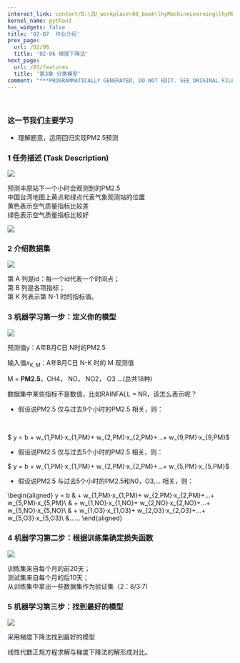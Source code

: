 ```yaml
---
interact_link: content/D:\ZU_workplace\08_book\lhyMachineLearning\lhyML\content\02/07.ipynb
kernel_name: python3
has_widgets: false
title: '02-07  作业介绍'
prev_page:
  url: /02/06
  title: '02-06 梯度下降法'
next_page:
  url: /03/features
  title: '第3章 分类模型'
comment: "***PROGRAMMATICALLY GENERATED, DO NOT EDIT. SEE ORIGINAL FILES IN /content***"
---
```


<br>

### 这一节我们主要学习
+ 理解题意，运用回归实现PM2.5预测

### 1 任务描述 (Task Description)


![](http://imgbed.momodel.cn/09_01_task.png)


预测丰原站下一个小时会观测到的PM2.5<br/>
中国台湾地图上黄点和绿点代表气象观测站的位置<br/>
黄色表示空气质量指标比较差<br/>
绿色表示空气质量指标比较好<br/>

![](http://imgbed.momodel.cn/09_02_task.png)


### 2 介绍数据集


![](http://imgbed.momodel.cn/09_03_testingdata.png)


第 A 列是id：每一个id代表一个时间点；<br>
第 B 列是各项指标；<br>
第 K 列表示第 N-1 时的指标值。



### 3 机器学习第一步：定义你的模型


![](http://imgbed.momodel.cn/09_04_model.png)

预测值y：A年B月C日 N时的PM2.5

输入值$x_{K,M}：$A年B月C日 N-K 时的 M 观测值

M = **PM2.5**，CH4， NO， NO2， O3 ...(总共18种)

数据集中某些指标不是数值，比如RAINFALL = NR，该怎么表示呢？

+ 假设说PM2.5 仅与过去9个小时的PM2.5 相关，则：
<br>

$ y = b + w_{1,PM}·x_{1,PM}+ w_{2,PM}·x_{2,PM}+...+ w_{9,PM}·x_{9,PM}$

+ 假设说PM2.5 仅与过去5个小时的PM2.5 相关，则：

$ y = b + w_{1,PM}·x_{1,PM}+ w_{2,PM}·x_{2,PM}+...+ w_{5,PM}·x_{5,PM}$

+ 假设说PM2.5 与过去5个小时的PM2.5和N0，O3,... 相关，则：

\begin{aligned}
y  =  b & + w_{1,PM}·x_{1,PM}+ w_{2,PM}·x_{2,PM}+...+ w_{5,PM}·x_{5,PM}\\
     & + w_{1,NO}·x_{1,NO}+ w_{2,NO}·x_{2,NO}+...+ w_{5,NO}·x_{5,NO}\\
     & + w_{1,O3}·x_{1,O3}+ w_{2,O3}·x_{2,O3}+...+ w_{5,O3}·x_{5,O3}\\
     &......
\end{aligned}



### 4 机器学习第二步：根据训练集确定损失函数

![](http://imgbed.momodel.cn/09_05_model.png)

训练集来自每个月的前20天；<br>
测试集来自每个月的后10天；<br>
从训练集中拿出一些数据集作为验证集（2：8/3:7)<br>

### 5 机器学习第三步：找到最好的模型

![](http://imgbed.momodel.cn/09_06_model.png)

采用梯度下降法找到最好的模型

线性代数正规方程求解与梯度下降法的解形成对比。
